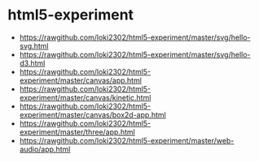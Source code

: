 html5-experiment
================

* https://rawgithub.com/loki2302/html5-experiment/master/svg/hello-svg.html
* https://rawgithub.com/loki2302/html5-experiment/master/svg/hello-d3.html
* https://rawgithub.com/loki2302/html5-experiment/master/canvas/app.html
* https://rawgithub.com/loki2302/html5-experiment/master/canvas/kinetic.html
* https://rawgithub.com/loki2302/html5-experiment/master/canvas/box2d-app.html
* https://rawgithub.com/loki2302/html5-experiment/master/three/app.html
* https://rawgithub.com/loki2302/html5-experiment/master/web-audio/app.html
